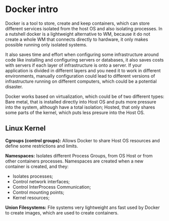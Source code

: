 # Docker intro

Docker is a tool to store, create and keep containers, which can store different services isolated from the host OS and also isolating processes. In a nutshell docker is a lightweight alternative to WM, because it do not create a whole WM that connects directly to hardware, it only makes possible running only isolated systems.

It also saves time and effort when configuring some infrastructure around code like installing and configuring servers or databases, it also saves costs with servers if each layer of infrastructure is onto a server. If your application is divided in different layers and you need it to work in different environments, manually configuration could lead to different versions of infrastructure running on different computers, which could be a potential disaster.

Docker works based on virtualization, which could be of two different types: Bare metal, that is installed directly into Host OS and puts more pressure into the  system, although have a total isolation; Hosted, that only shares some parts of the kernel, which puts less presure into the Host OS.

## Linux Kernel
**Cgroups (control groups):** Allows Docker to share Host OS resources and define some restrictions and limits.

**Namespaces:** Isolates different Process Groups, from OS Host or from other containers processes. Namespaces are created when a new container is created, and they:
  - Isolates processes;
  - Control network interfaces;
  - Control InterProcess Communication;
  - Control mounting points;
  - Kernel resources;

**Union Filesystems:** File systems very lightweight ans fast used by Docker to create images, which are used to create containers.
